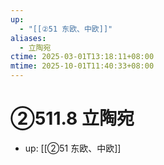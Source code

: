 ```yaml
---
up:
  - "[[②51 东欧、中欧]]"
aliases:
  - 立陶宛
ctime: 2025-03-01T13:18:11+08:00
mtime: 2025-10-01T11:40:33+08:00
---
```


# ②511.8 立陶宛

- up: [[②51 东欧、中欧]]
